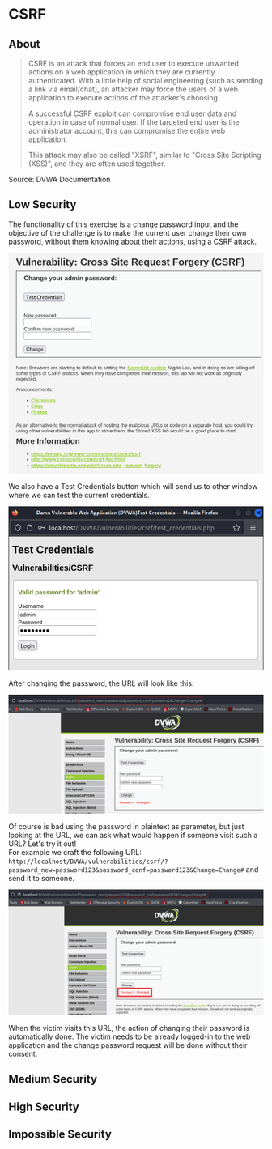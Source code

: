 # CSRF

## About
> CSRF is an attack that forces an end user to execute unwanted actions on a web application in which they are currently authenticated. With a little help of social engineering (such as sending a link via email/chat), an attacker may force the users of a web application to execute actions of the attacker's choosing.
> 
> A successful CSRF exploit can compromise end user data and operation in case of normal user. If the targeted end user is the administrator account, this can compromise the entire web application.
> 
> This attack may also be called "XSRF", similar to "Cross Site Scripting (XSS)", and they are often used together.

Source: DVWA Documentation

## Low Security
The functionality of this exercise is a change password input and the objective of the challenge is to make the current user change their own password, without them knowing about their actions, using a CSRF attack.

<p align="center">
  <img src="https://github.com/Abdy01/DVWA-Walkthrough/blob/main/CSRF/!images/csrf1.png?raw=true">
</p>

We also have a Test Credentials button which will send us to other window where we can test the current credentials.

<p align="center">
  <img src="https://github.com/Abdy01/DVWA-Walkthrough/blob/main/CSRF/!images/csrf2.png?raw=true">
</p>

After changing the password, the URL will look like this:

<p align="center">
  <img src="https://github.com/Abdy01/DVWA-Walkthrough/blob/main/CSRF/!images/csrf3.png?raw=true">
</p>

Of course is bad using the password in plaintext as parameter, but just looking at the URL, we can ask what would happen if someone visit such a URL? Let's try it out!<br/>
For example we craft the following URL: `http://localhost/DVWA/vulnerabilities/csrf/?password_new=password123&password_conf=password123&Change=Change#` and send it to someone.

<p align="center">
  <img src="https://github.com/Abdy01/DVWA-Walkthrough/blob/main/CSRF/!images/csrf4.png?raw=true">
</p>

When the victim visits this URL, the action of changing their password is automatically done. The victim needs to be already logged-in to the web application and the change password request will be done without their consent.

## Medium Security

## High Security

## Impossible Security